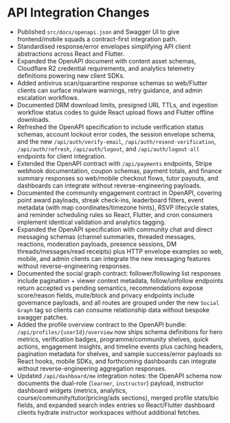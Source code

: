 # API Integration Changes

- Published `src/docs/openapi.json` and Swagger UI to give frontend/mobile squads a contract-first integration path.
- Standardised response/error envelopes simplifying API client abstractions across React and Flutter.
- Expanded the OpenAPI document with content asset schemas, Cloudflare R2 credential requirements, and analytics telemetry definitions powering new client SDKs.
- Added antivirus scan/quarantine response schemas so web/Flutter clients can surface malware warnings, retry guidance, and admin escalation workflows.
- Documented DRM download limits, presigned URL TTLs, and ingestion workflow status codes to guide React upload flows and Flutter offline downloads.
- Refreshed the OpenAPI specification to include verification status schemas, account lockout error codes, the session envelope schema, and the new `/api/auth/verify-email`, `/api/auth/resend-verification`, `/api/auth/refresh`, `/api/auth/logout`, and `/api/auth/logout-all` endpoints for client integration.
- Extended the OpenAPI contract with `/api/payments` endpoints, Stripe webhook documentation, coupon schemas, payment totals, and finance summary responses so web/mobile checkout flows, tutor payouts, and dashboards can integrate without reverse-engineering payloads.
- Documented the community engagement contract in OpenAPI, covering point award payloads, streak check-ins, leaderboard filters, event metadata (with map coordinates/timezone hints), RSVP lifecycle states, and reminder scheduling rules so React, Flutter, and cron consumers implement identical validation and analytics tagging.
- Expanded the OpenAPI specification with community chat and direct messaging schemas (channel summaries, threaded messages, reactions, moderation payloads, presence sessions, DM threads/messages/read receipts) plus HTTP envelope examples so web, mobile, and admin clients can integrate the new messaging features without reverse-engineering responses.
- Documented the social graph contract: follower/following list responses include pagination + viewer context metadata, follow/unfollow endpoints return accepted vs pending semantics, recommendations expose score/reason fields, mute/block and privacy endpoints include governance payloads, and all routes are grouped under the new `Social Graph` tag so clients can consume relationship data without bespoke swagger patches.
- Added the profile overview contract to the OpenAPI bundle: `/api/profiles/{userId}/overview` now ships schema definitions for hero metrics, verification badges, programme/community shelves, quick actions, engagement insights, and timeline events plus caching headers, pagination metadata for shelves, and sample success/error payloads so React hooks, mobile SDKs, and forthcoming dashboards can integrate without reverse-engineering aggregation responses.
- Updated `/api/dashboard/me` integration notes: the OpenAPI schema now documents the dual-role (`learner`, `instructor`) payload, instructor dashboard widgets (metrics, analytics, course/community/tutor/pricing/ads sections), merged profile stats/bio fields, and expanded search index entries so React/Flutter dashboard clients hydrate instructor workspaces without additional fetches.
